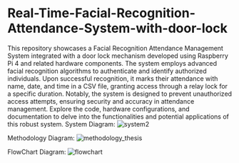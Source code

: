 # Real-Time-Facial-Recognition-Attendance-System-with-door-lock
This repository showcases a Facial Recognition Attendance Management System integrated with a door lock mechanism developed using Raspberry Pi 4 and related hardware components. The system employs advanced facial recognition algorithms to authenticate and identify authorized individuals. Upon successful recognition, it marks their attendance with name, date, and time in a CSV file, granting access through a relay lock for a specific duration. Notably, the system is designed to prevent unauthorized access attempts, ensuring security and accuracy in attendance management. Explore the code, hardware configurations, and documentation to delve into the functionalities and potential applications of this robust system.
System Diagram:
![system2](https://github.com/bilalkhan1132/Real-Time-Facial-Recognition-Attendance-System-with-door-lock/assets/99952887/469c5b39-ada9-4a8e-9345-9e7c3486230b)

Methodology Diagram:
![methodology_thesis](https://github.com/bilalkhan1132/Real-Time-Facial-Recognition-Attendance-System-with-door-lock/assets/99952887/12ea4890-fcdd-441b-b47a-5309f77cfc88)

FlowChart Diagram:
![flowchart](https://github.com/bilalkhan1132/Real-Time-Facial-Recognition-Attendance-System-with-door-lock/assets/99952887/5cf6b553-fcf2-422b-be90-9b2031f3025a)
